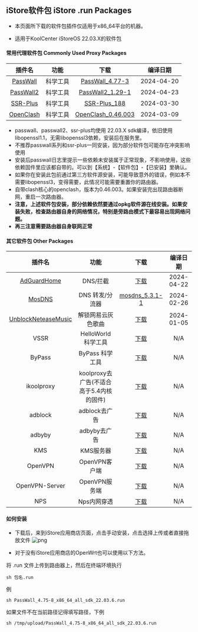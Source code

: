 ## iStore软件包 iStore .run Packages

* 本页面所下载的软件包插件仅适用于x86_64平台的机器。

* 适用于KoolCenter iStoreOS 22.03.X的软件包

#### 常用代理软件包 Commonly Used Proxy Packages
|插件名|功能|下载|编译日期|
| :----: | :----: | :----: | :----: |
| [PassWall](https://github.com/xiaorouji/openwrt-passwall) | 科学工具 | [PassWall_4.77-3](https://github.com/AUK9527/Are-u-ok/raw/main/x86/all/PassWall_4.77-3_x86_64_all_sdk_22.03.6.run) |2024-04-20|
| [PassWall2](https://github.com/xiaorouji/openwrt-passwall2) | 科学工具 | [PassWall2_1.29-1](https://github.com/AUK9527/Are-u-ok/raw/main/x86/all/PassWall2_1.29-1_x86_64_all_sdk_22.03.6.run) |2024-04-23|
| [SSR-Plus](https://github.com/fw876/helloworld) | 科学工具 | [SSR-Plus_188](https://github.com/AUK9527/Are-u-ok/raw/main/x86/all/SSR-Plus_188_x86_64_all_sdk_22.03.6.run) |2024-03-30|
| [OpenClash](https://github.com/vernesong/OpenClash) | 科学工具 | [OpenClash_0.46.003](https://github.com/AUK9527/Are-u-ok/raw/main/x86/all/OpenClash_0.46.003+x86_64_core.run) |2024-03-09|
* passwall、passwall2、ssr-plus均使用 22.03.X sdk编译，依旧使用libopenssl1.1，无需libopenssl3依赖，安装后在服务里。
* 不推荐passwall系列和ssr-plus一同安装，因为部分软件包可能存在冲突影响使用
* 安装后passwall日志里提示一些依赖未安装属于正常现象，不影响使用，这些依赖固件里应该都自带的。可以到【系统】-【软件包】-【已安装】里确认。
* 如果你在安装此包前通过第三方软件源安装，可能导致意外的错误，例如本不需要libopenssl3，变得需要，此情况可能需要重置你的路由器。
* 自带clash核心的openclash，版本为0.46.003。如果安装完出现路由器断网，重启一次路由器。
* **注意，上述软件包安装，部分依赖依然要通过opkg软件源在线安装。如果安装失败，检查路由器自身的网络情况，特别是旁路由模式下最容易出现网络问题。**
* **再三注意需要路由器自身联网正常**

#### 其它软件包 Other Packages
|插件名|功能|下载|编译日期|
| :----: | :----: | :----: | :----: |
| [AdGuardHome](https://github.com/sirpdboy/sirpdboy-package) | DNS/拦截 | [下载](https://github.com/AUK9527/Are-u-ok/raw/main/x86/all/adguardhome.run) |2024-04-22|
| [MosDNS](https://github.com/sbwml/luci-app-mosdns) | DNS 转发/分流器 | [mosdns_5.3.1-1](https://github.com/AUK9527/Are-u-ok/raw/main/x86/all/mosdns_5.3.1-1_x86_64_all.run) |2024-02-26|
| [UnblockNeteaseMusic](https://github.com/UnblockNeteaseMusic/luci-app-unblockneteasemusic) | 解锁网易云灰色歌曲 | [下载](https://github.com/AUK9527/Are-u-ok/raw/main/x86/all/unblockneteasemusic.run) |2024-01-05|
| VSSR | HelloWorld 科学工具 | [下载](https://github.com/AUK9527/Are-u-ok/raw/main/x86/all/VSSR_x86.run) |N/A|
| ByPass | ByPass 科学工具 | [下载](https://github.com/AUK9527/Are-u-ok/raw/main/x86/all/ByPass_x86.run) |N/A|
| ikoolproxy | koolproxy去广告(不适合高于5.4内核的固件) | [下载](https://github.com/AUK9527/Are-u-ok/raw/main/x86/all/ikoolproxy_x86.run) |N/A|
| adblock | adblock去广告 | [下载](https://github.com/AUK9527/Are-u-ok/raw/main/x86/all/adblock_x86.run) |N/A|
| adbyby | adbyby去广告 | [下载](https://github.com/AUK9527/Are-u-ok/raw/main/x86/all/adbyby_x86.run) |N/A|
| KMS | KMS服务器 | [下载](https://github.com/AUK9527/Are-u-ok/raw/main/x86/all/KMS_x86.run) |N/A|
| OpenVPN | OpenVPN客户端 | [下载](https://github.com/AUK9527/Are-u-ok/raw/main/x86/all/OpenVPN_x86.run) |N/A|
| OpenVPN-Server | OpenVPN服务端 | [下载](https://github.com/AUK9527/Are-u-ok/raw/main/x86/all/OpenVPN-Server_x86.run) |N/A|
| NPS | Nps内网穿透 | [下载](https://github.com/AUK9527/Are-u-ok/raw/main/x86/all/NPS_x86.run) |N/A|

#### 如何安装
* 下载后，来到iStore应用商店页面，点击手动安装，点击选择上传或者直接拖放文件
![png](https://cdn.jsdelivr.net/gh/AUK9527/Are-u-ok@master/apps/install.png)

* 对于没有iStore应用商店的OpenWrt也可以使用以下方法。

将 .run 文件上传到路由器上，然后在终端环境执行
```console
sh 包名.run
```
例
```console
sh PassWall_4.75-8_x86_64_all_sdk_22.03.6.run
```
如果文件不在当前路径记得填写路径，下例
```console
sh /tmp/upload/PassWall_4.75-8_x86_64_all_sdk_22.03.6.run
```













